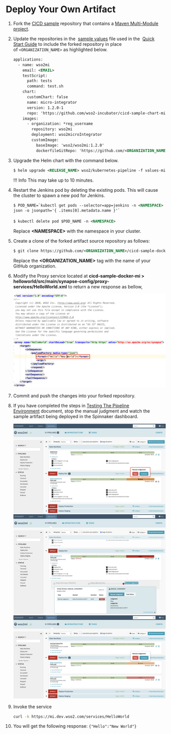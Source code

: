 # Deploy Your Own Artifact
1.  Fork the [CICD sample](https://github.com/wso2-incubator/cicd-sample-docker-mi) repository that contains a [Maven
    Multi-Module
    project](/develop/create-integration-project/).

2.  Update the repositories in the  [sample values](https://raw.githubusercontent.com/wso2/kubernetes-pipeline/master/samples/values-mi.yaml) file
    used in the  [Quick Start Guide](/setup/deployment/k8s-pipeline/quick-start-guide/) to
    include the forked repository in place of `<ORGANIZATION_NAME>` as
    highlighted below.
    
    ``` xml
    applications:
      - name: wso2mi
        email: <EMAIL>
        testScript:
          path: tests
          command: test.sh
        chart:
          customChart: false
          name: micro-integrator
          version: 1.2.0-1
          repo: 'https://github.com/wso2-incubator/cicd-sample-chart-mi'
        images:
          - organization: *reg_username
            repository: wso2mi
            deployment: wso2microIntegrator
            customImage:
              baseImage: 'wso2/wso2mi:1.2.0'
              dockerfileGitRepo: 'https://github.com/<ORGANIZATION_NAME>/cicd-sample-docker-mi'
    ```

3.  Upgrade the Helm chart with the command below.
    
    ``` xml
    $ helm upgrade <RELEASE_NAME> wso2/kubernetes-pipeline -f values-mi.yaml
    ```

    !!! Info
        This may take up to 10 minutes.


4.  Restart the Jenkins pod by deleting the existing pods. This will
    cause the cluster to spawn a new pod for Jenkins.
    
    ``` xml
    $ POD_NAME=`kubectl get pods --selector=app=jenkins -n <NAMESPACE> -o 
    json -o jsonpath='{ .items[0].metadata.name }'`
    
    $ kubectl delete pod $POD_NAME -n <NAMESPACE>
    ```
    
    Replace **<NAMESPACE\>** with the namespace in your cluster.

5.  Create a clone of the forked artifact source repository as follows:

    ``` xml
    $ git clone https://github.com/<ORGANIZATION_NAME>/cicd-sample-docker-mi.git
    ```
    
    Replace the **<ORGANIZATION_NAME\>** tag with the name of your
    GitHub organization.

6.  Modify the Proxy service located at
    **cicd-sample-docker-mi > helloworld/src/main/synapse-config/proxy-services/HelloWorld.xml** to
    return a new response as bellow,
    
    [ ![Proxy-Service](../../../assets/img/k8s_pipeline/Deploying/deploy-mi1.png)](../../../assets/img/k8s_pipeline/Deploying/deploy-mi1.png)

7.  Commit and push the changes into your forked repository.

8.  If you have completed the steps in [Testing The Pipeline
    Environment](/setup/deployment/k8s-pipeline/testing-the-pipeline-environment/) document,
    stop the manual judgment and watch the sample artifact being deployed in the Spinnaker dashboard.
    
    [![Spinnaker1](../../../assets/img/k8s_pipeline/Deploying/deploy-mi2.png)](../../../assets/img/k8s_pipeline/Deploying/deploy-mi2.png)
    [![Spinnaker2](../../../assets/img/k8s_pipeline/Deploying/deploy-mi3.png)](../../../assets/img/k8s_pipeline/Deploying/deploy-mi3.png)
    [![Spinnaker3](../../../assets/img/k8s_pipeline/Deploying/deploy-mi4.png)](../../../assets/img/k8s_pipeline/Deploying/deploy-mi4.png)

9.  Invoke the service 
    
    ``` bash
    curl -k https://mi.dev.wso2.com/services/HelloWorld  
    ```


10. You will get the following response: `{"Hello":"New World"}`
